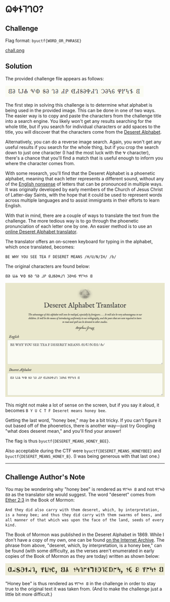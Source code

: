 # 𐐗𐐡𐐆𐐑𐐓𐐄?

## Challenge

Flag format: `byuctf{WORD_OR_PHRASE}`

[chall.png](./chall.png)

## Solution

The provided challenge file appears as follows:

![](../𐐗𐐡𐐆𐐑𐐓𐐄%3F/chall.png)

The first step in solving this challenge is to determine what alphabet is being used in the provided image. This can be done in one of two ways.  The easier way is to copy and paste the characters from the challenge title into a search engine.  You likely won't get any results searching for the whole title, but if you search for individual characters or add spaces to the title, you will discover that the characters come from the [Deseret Alphabet](https://en.wikipedia.org/wiki/Deseret_alphabet).


Alternatively, you can do a reverse image search.  Again, you won't get any useful results if you search for the whole thing, but if you crop the search down to just one character (I had the most luck with the `𐐏` character), there's a chance that you'll find a match that is useful enough to inform you where the character comes from.

With some research, you'll find that the Deseret Alphabet is a phoenetic alphabet, meaning that each letter represents a different sound, without any of the [English nonsense](https://www.reddit.com/r/dataisbeautiful/comments/gzu9d5/updated_different_ways_to_pronounce_each_letter_oc/) of letters that can be pronounced in multiple ways.  It was originally developed by early members of the Church of Jesus Christ of Latter-day Saints, with the hope that it could be used to represent words across multiple languages and to assist immigrants in their efforts to learn English.

With that in mind, there are a couple of ways to translate the text from the challenge.  The more tedious way is to go through the phoenetic pronunciation of each letter one by one.  An easier method is to use an [online Deseret Alphabet translator](https://www.2deseret.com).

The translator offers an on-screen keyboard for typing in the alphabet, which once translated, becomes:

```
BE WHY YOU SEE TEA F DESERET MEANS /H/U/N/IH/ /b/
```

The original characters are found below:

```
𐐒𐐀 𐐎𐐌 𐐏𐐅 𐐝𐐀 𐐓𐐀 𐐇𐐙 𐐔𐐇𐐝𐐀𐐡𐐇𐐓 𐐣𐐀𐐤𐐞 𐐐𐐊𐐤𐐆 𐐒
```

![](../𐐗𐐡𐐆𐐑𐐓𐐄%3F/img/translator.png)

This might not make a lot of sense on the screen, but if you say it aloud, it becomes `B Y U C T F Deseret means honey bee`.

Getting the last word, "honey bee," may be a bit tricky.  If you can't figure it out based off of the phoenetics, there is another way—just try Googling "what does deseret mean," and you'll find your answer!

The flag is thus `byuctf{DESERET_MEANS_HONEY_BEE}`.

Also acceptable during the CTF were `byuctf{DESERET_MEANS_HONEYBEE}` and `byuctf{DESERET_MEANS_HONEY_B}`. (I was being generous with that last one.)

---

## Challenge Author's Note

You may be wondering why "honey bee" is rendered as `𐐐𐐊𐐤𐐆 𐐒` and not `𐐐𐐊𐐤𐐀 𐐒𐐀` as the translator site would suggest. The word "deseret" comes from [Ether 2:3](https://www.churchofjesuschrist.org/study/scriptures/bofm/ether/2.3?lang=eng&clang=eng#p3) in the Book of Mormon:

```
And they did also carry with them deseret, which, by interpretation, is a honey bee; and thus they did carry with them swarms of bees, and all manner of that which was upon the face of the land, seeds of every kind.
```

The Book of Mormon was published in the Deseret Alphabet in 1869.  While I don't have a copy of my own, one can be found [on the Internet Archive](https://archive.org/embed/bookofmormdeseretalpha00).  The phrase from above, "deseret, which, by interpretation, is a honey bee," can be found (with some difficulty, as the verses aren't enumerated in early copies of the Book of Mormon as they are today) written as shown below:

![](../𐐗𐐡𐐆𐐑𐐓𐐄%3F/img/ether2_3.png)

"Honey bee" is thus rendered as `𐐐𐐊𐐤𐐆 𐐒` in the challenge in order to stay true to the original text it was taken from.  (And to make the challenge just a little bit more difficult.)

